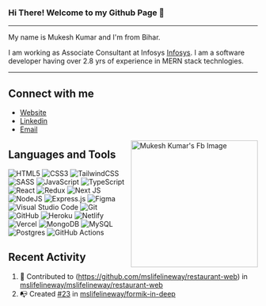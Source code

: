 
### Hi There! Welcome to my Github Page :wave:

---

My name is Mukesh Kumar and I'm from Bihar.

I am working as Associate Consultant at Infosys [Infosys](https://www.infosys.com/). I am a software developer having over 2.8 yrs of experience in MERN stack technlogies.

---
## Connect with me
- [Website](https://dev-mukesh.netlify.app/)
- [Linkedin](https://www.linkedin.com/in/mukesh-kumar-4597a0146)
- [Email](mailto:mukeshms40003@gmail.com)
 
 <a href="https://www.facebook.com/mslifelineway"><img align="right" src="https://scontent.fbom26-2.fna.fbcdn.net/v/t39.30808-6/313890218_1571023329983027_192469625776779793_n.jpg?_nc_cat=100&ccb=1-7&_nc_sid=49d041&_nc_ohc=jQgEFi6zwXkAX9B8nDS&_nc_ht=scontent.fbom26-2.fna&oh=00_AfDRNp09t3JsTCyw3ZZA_4285p3MAhtnh9FFdd_z4H2KQQ&oe=64FBA02D" width="256" alt="Mukesh Kumar's Fb Image"/></a>

## Languages and Tools
![HTML5](https://img.shields.io/badge/html5-%23E34F26.svg?style=for-the-badge&logo=html5&logoColor=white)
![CSS3](https://img.shields.io/badge/css3-%23E34F26.svg?style=for-the-badge&logo=css3&logoColor=white)
![TailwindCSS](https://img.shields.io/badge/tailwindcss-%2338B2AC.svg?style=for-the-badge&logo=tailwind-css&logoColor=white)
![SASS](https://img.shields.io/badge/SASS-hotpink.svg?style=for-the-badge&logo=SASS&logoColor=white)
![JavaScript](https://img.shields.io/badge/javascript-%23323330.svg?style=for-the-badge&logo=javascript&logoColor=%23F7DF1E)
![TypeScript](https://img.shields.io/badge/typescript-%23007ACC.svg?style=for-the-badge&logo=typescript&logoColor=white)
![React](https://img.shields.io/badge/react-%2320232a.svg?style=for-the-badge&logo=react&logoColor=%2361DAFB)
![Redux](https://img.shields.io/badge/redux-%23593d88.svg?style=for-the-badge&logo=redux&logoColor=white)
![Next JS](https://img.shields.io/badge/Next-black?style=for-the-badge&logo=next.js&logoColor=white)
![NodeJS](https://img.shields.io/badge/node.js-6DA55F?style=for-the-badge&logo=node.js&logoColor=white)
![Express.js](https://img.shields.io/badge/express.js-%23404d59.svg?style=for-the-badge&logo=express&logoColor=%2361DAFB)
![Figma](https://img.shields.io/badge/figma-%23F24E1E.svg?style=for-the-badge&logo=figma&logoColor=white)
![Visual Studio Code](https://img.shields.io/badge/Visual%20Studio%20Code-0078d7.svg?style=for-the-badge&logo=visual-studio-code&logoColor=white)
![Git](https://img.shields.io/badge/git-%23F05033.svg?style=for-the-badge&logo=git&logoColor=white)
![GitHub](https://img.shields.io/badge/github-%23121011.svg?style=for-the-badge&logo=github&logoColor=white)
![Heroku](https://img.shields.io/badge/heroku-%23430098.svg?style=for-the-badge&logo=heroku&logoColor=white)
![Netlify](https://img.shields.io/badge/netlify-%23000000.svg?style=for-the-badge&logo=netlify&logoColor=#00C7B7)
![Vercel](https://img.shields.io/badge/vercel-%23000000.svg?style=for-the-badge&logo=vercel&logoColor=white)
![MongoDB](https://img.shields.io/badge/MongoDB-%234ea94b.svg?style=for-the-badge&logo=mongodb&logoColor=white)
![MySQL](https://img.shields.io/badge/mysql-%2300f.svg?style=for-the-badge&logo=mysql&logoColor=white)
![Postgres](https://img.shields.io/badge/postgres-%23316192.svg?style=for-the-badge&logo=postgresql&logoColor=white)
![GitHub Actions](https://img.shields.io/badge/githubactions-%232671E5.svg?style=for-the-badge&logo=githubactions&logoColor=white)

## Recent Activity
<!--START_SECTION:activity-->
1. 💪 Contributed to (https://github.com/mslifelineway/restaurant-web) in [mslifelineway/mslifelineway/restaurant-web](https://github.com/mslifelineway)
2. 📭 Created [#23](https://github.com/mslifelineway/formik-in-deep) in [mslifelineway/formik-in-deep](https://github.com/mslifelineway/formik-in-deep)
<!--END_SECTION:activity-->

<!-- --- -->

<!-- <img align="center" src="https://github-readme-stats.vercel.app/api?username=mslifelineway&&show_icons=true&count_private=true&hide_border=true&hide_title=true&theme=tokyonight" alt="Mukesh's Github Stats">

[![Kavin's github activity graph](https://activity-graph.herokuapp.com/graph?username=mslifelineway&theme=github&hide_border=true&custom_title=Contribution%20Graph)](https://github.com/ashutosh00710/github-readme-activity-graph) -->
<!-- <img align="center" src="https://github-readme-stats.vercel.app/api/top-langs/?username=mslifelineway&layout=compact&hide_border=true&theme=tokyonight" alt="Mukesh's Github Stats"> -->
